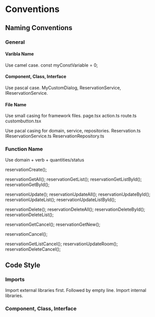 # Conventions

## Naming Conventions

### General

#### Varibla Name
Use camel case. 
const myConstVariable = 0;

#### Component, Class, Interface
Use pascal case.
MyCustomDialog, ReservationService, IReservationService.

#### File Name
Use small casing for framework files.
page.tsx
action.ts
route.ts
custombutton.tsx

Use pacal casing for domain, service, repositories.
Reservation.ts
IReservationService.ts
ReservationRepository.ts

### Function Name
Use domain + verb + quantities/status

reservationCreate();

reservationGetAll();
reservationGetList();
reservationGetListById();
reservationGetById();

reservationUpdate();
reservationUpdateAll();
reservationUpdateById();
reservationUpdateList();
reservationUpdateListById();

reservationDelete();
reservationDeleteAll();
reservationDeleteById();
reservationDeleteList();

reservationGetCancel();
reservationGetNew();

reservationCancel();

reservationGetListCancel();
reservationUpdateRoom();
reservationDeleteCancel();

## Code Style

### Imports
Import external libraries first. 
Followed by empty line.
Import internal libraries.

### Component, Class, Interface